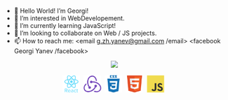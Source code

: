 - 👋 Hello World! I’m Georgi!
- 👀 I’m interested in WebDevelopement.
- 🌱 I’m currently learning JavaScript!
- 💞️ I’m looking to collaborate on Web / JS projects.
- 📫 How to reach me:
<email g.zh.yanev@gmail.com /email>
<facebook Georgi Yanev /facebook>

<div id="header" align="center">
  <img src="https://media.giphy.com/media/l0HlTy9x8FZo0XO1i/giphy.gif" width="500"/>

  <img src="https://github.com/devicons/devicon/blob/master/icons/react/react-original-wordmark.svg" title="React" alt="React" width="40" height="40"/>&nbsp;
  <img src="https://github.com/devicons/devicon/blob/master/icons/redux/redux-original.svg" title="Redux" alt="Redux " width="40" height="40"/>&nbsp;
  <img src="https://github.com/devicons/devicon/blob/master/icons/css3/css3-plain-wordmark.svg"  title="CSS3" alt="CSS" width="40" height="40"/>&nbsp;
  <img src="https://github.com/devicons/devicon/blob/master/icons/html5/html5-original.svg" title="HTML5" alt="HTML" width="40" height="40"/>&nbsp;
  <img src="https://github.com/devicons/devicon/blob/master/icons/javascript/javascript-original.svg" title="JavaScript" alt="JavaScript" width="40" height="40"/>&nbsp;
</div>
